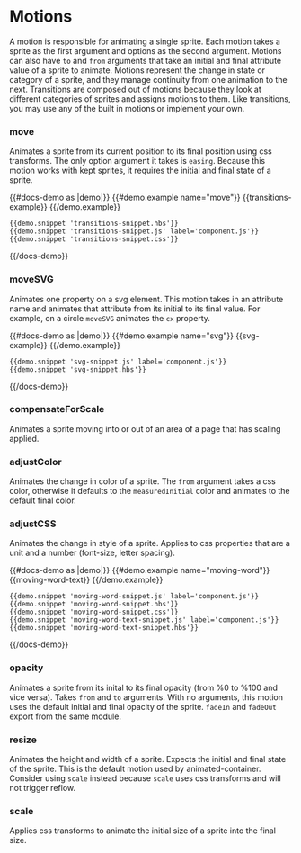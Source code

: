 # Motions

A motion is responsible for animating a single sprite. Each motion takes a sprite as the first argument and options as the second argument. Motions can also have `to` and `from` arguments that take an initial and final attribute value of a sprite to animate. Motions represent the change in state or category of a sprite, and they manage continuity from one animation to the next. Transitions are composed out of motions because they look at different categories of sprites and assigns motions to them. Like transitions, you may use any of the built in motions or implement your own. 


### move
Animates a sprite from its current position to its final position using css transforms. The only option argument it takes is `easing`. Because this motion works with kept sprites, it requires the initial and final state of a sprite. 

{{#docs-demo as |demo|}}
    {{#demo.example name="move"}}
      {{transitions-example}}
    {{/demo.example}}

    {{demo.snippet 'transitions-snippet.hbs'}}
    {{demo.snippet 'transitions-snippet.js' label='component.js'}}
    {{demo.snippet 'transitions-snippet.css'}}
{{/docs-demo}}

### moveSVG
Animates one property on a svg element. This motion takes in an attribute name and animates that attribute from its initial to its final value. For example, on a circle `moveSVG` animates the `cx` property.

{{#docs-demo as |demo|}}
    {{#demo.example name="svg"}}
        {{svg-example}}
    {{/demo.example}}

    {{demo.snippet 'svg-snippet.js' label='component.js'}}
    {{demo.snippet 'svg-snippet.hbs'}}
{{/docs-demo}}


### compensateForScale
Animates a sprite moving into or out of an area of a page that has scaling applied.

### adjustColor
Animates the change in color of a sprite. The `from` argument takes a css color, otherwise it defaults to the  `measuredInitial` color and animates to the default final color. 

### adjustCSS
Animates the change in style of a sprite. Applies to css properties that are a unit and a number (font-size, letter spacing).

{{#docs-demo as |demo|}}
    {{#demo.example name="moving-word"}}
        {{moving-word-text}}
    {{/demo.example}}

    {{demo.snippet 'moving-word-snippet.js' label='component.js'}}
    {{demo.snippet 'moving-word-snippet.hbs'}}
    {{demo.snippet 'moving-word-snippet.css'}}
    {{demo.snippet 'moving-word-text-snippet.js' label='component.js'}}
    {{demo.snippet 'moving-word-text-snippet.hbs'}}
{{/docs-demo}}


### opacity
Animates a sprite from its inital to its final opacity (from %0 to %100 and vice versa). Takes `from` and `to` arguments. With no arguments, this motion uses the default initial and final opacity of the sprite. `fadeIn` and `fadeOut` export from the same module.

### resize
Animates the height and width of a sprite. Expects the initial and final state of the sprite. This is the default motion used by animated-container. Consider using `scale` instead because `scale` uses css transforms and will not trigger reflow. 

### scale
Applies css transforms to animate the initial size of a sprite into the final size. 